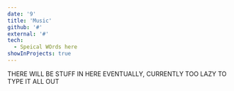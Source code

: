 ```yaml
---
date: '9'
title: 'Music'
github: '#'
external: '#'
tech:
  - Speical WOrds here
showInProjects: true
---
```


THERE WILL BE STUFF IN HERE EVENTUALLY, CURRENTLY TOO LAZY TO TYPE IT ALL OUT